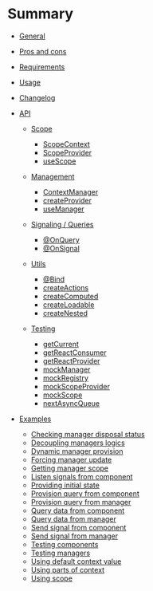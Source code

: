 # Summary

- [General](home.md)

- [Pros and cons](benefits.md)

- [Requirements](requirements.md)

- [Usage](usage.md)

- [Changelog](changelog.md)

- [API]()
  - [Scope](api/scope/scope.md)
    - [ScopeContext](api/scope/scope_context.md)
    - [ScopeProvider](api/scope/scope_provider.md)
    - [useScope](api/scope/use_scope.md)

  - [Management]()
    - [ContextManager](api/data_management/context_manager.md)
    - [createProvider](api/data_management/create_provider.md)
    - [useManager](api/data_management/use_manager.md)

  - [Signaling / Queries]()
    - [@OnQuery](api/scope_signalling/on_query.md)
    - [@OnSignal](api/scope_signalling/on_signal.md)

  - [Utils]()
    - [@Bind](api/utils/bind.md)
    - [createActions](api/utils/create_actions.md)
    - [createComputed](api/utils/create_computed.md)
    - [createLoadable](api/utils/create_loadable.md)
    - [createNested](api/utils/create_nested.md)

  - [Testing]()
    - [getCurrent](api/testing/get_current.md)
    - [getReactConsumer](api/testing/get_react_consumer.md)
    - [getReactProvider](api/testing/get_react_provider.md)
    - [mockManager](api/testing/mock_manager.md)
    - [mockRegistry](api/testing/mock_registry.md)
    - [mockScopeProvider](api/testing/mock_scope_provider.md)
    - [mockScope](api/testing/mock_scope.md)
    - [nextAsyncQueue](api/testing/next_async_queue.md)

- [Examples]()
  - [Checking manager disposal status](./examples/checking_disposal_status.md)
  - [Decoupling managers logics](./examples/decoupling_managers.md)
  - [Dynamic manager provision](./examples/dynamic_manager_provision.md)
  - [Forcing manager update](./examples/forcing_manager_update.md)
  - [Getting manager scope](./examples/getting_manager_scope.md)
  - [Listen signals from component](./examples/listen_from_component.md)
  - [Providing initial state](./examples/providing_initial_state.md)
  - [Provision query from component](./examples/accessing_scope.md)
  - [Provision query from manager](./examples/provision_from_manager.md)
  - [Query data from component](./examples/query_from_component.md)
  - [Query data from manager](./examples/query_from_manager.md)
  - [Send signal from component](./examples/signal_from_component.md)
  - [Send signal from manager](./examples/signal_from_manager.md)
  - [Testing components](./examples/testing_components.md)
  - [Testing managers](./examples/testing_managers.md)
  - [Using default context value](./examples/default_context_value.md)
  - [Using parts of context](./examples/using_parts_of_context.md)
  - [Using scope](./examples/accessing_scope.md)
